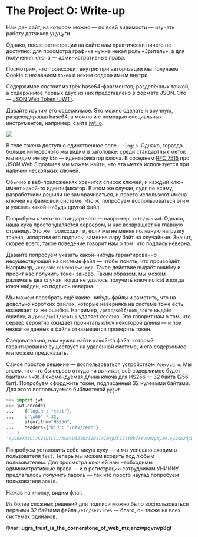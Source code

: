 # The Project O: Write-up

Нам дан сайт, на котором можно — по всей видимости — изучать работу датчиков уцуцуги.

Однако, после регистрации на сайте нам практически ничего не доступно: для просмотра графика нужна некая роль «Зритель», а для получения ключа — административные права.

Посмотрим, что происходит внутри: при авторизации мы получаем Cookie с названием `token` и неким содержимым внутри.

Содержимое состоит из трёх base64-фрагментов, разделённых точкой, а содержимое первых двух из них представлено в формате JSON. Это — [JSON Web Token (JWT)](https://datatracker.ietf.org/doc/html/rfc7519).

Давайте изучим его содержимое. Это можно сделать и вручную, раздекодировав base64, а можно и с помощью специальных инструментов, например, сайта [jwt.io](https://jwt.io/).

![](writeup/token.png)

В теле токена доступно единственное поле — `login`. Однако, гораздо больше интересного мы видим в заголовке: среди стандартных меток мы видим метку `kid` — идентификатор ключа. В соседнем [RFC 7515](https://www.rfc-editor.org/rfc/rfc7515) про JSON Web Signatures мы можем найти, что эта метка используется при наличии нескольких ключей.

Обычно в веб-приложениях хранится список ключей, и каждый ключ имеет какой-то идентификатор. В этом же случае, судя по всему, разработчики решили не заморачиваться, и просто используют имена ключей на файловой системе. Что ж, попробуем воспользоваться этим и указать какой-нибудь другой файл.

Попробуем с чего-то стандартного — например, `/etc/passwd`. Однако, наша кука просто удаляется сервером, и нас возвращает на главную страницу. Это же происходит и, если мы не меняя полезную нагрузку токена, испортим его подпись, заменив пару байт на случайные. Значит, скорее всего, такое поведение говорит нам о том, что подпись неверна.

Давайте попробуем указать какой-нибудь гарантированно несуществующий на системе файл — чтобы понять, что произойдёт. Например, `/ergrahiraireoiewoinge`. Такое действие выдаёт ошибку и просит нас получить токен заново. Таким образом, мы можем различать два случая: когда не удалось получить ключ по `kid` и когда ключ найден, но подпись неверна.

Мы можем перебрать ещё какие-нибудь файлы и заметить, что на довольно коротких файлах, которые наверняка на системе тоже есть, возникает та же ошибка. Например, `/proc/self/oom_score` выдаёт ошибку, а `/proc/self/status` удаляет сессию. Это говорит нам о том, что сервер вероятно ожидает прочитать ключ некоторой длины — и при нехватке данных в файле отказывается проверять токен.

Следовательно, нам нужно найти какой-то файл, который гарантированно существует на удалённой системе, и его содержимое мы можем предсказать.

Самое простое решение — воспользоваться устройством `/dev/zero`. Мы знаем, что что бы сервер оттуда ни вычитал, всё содержимое будет байтами `\x00`. Рекомендуемая длина ключа для HS256 — 32 байта (256 бит). Попробуем сфорджить токен, подписанный 32 нулевыми байтами. Для этого воспользуемся библиотекой `pyjwt`:

```python
>>> import jwt
>>> jwt.encode(
...    {"login": "test"},
...    b"\x00" * 32,
...    algorithm="HS256",
...    headers={"kid": "/dev/zero"}
... )
'eyJ0eXAiOiJKV1QiLCJhbGciOiJIUzI1NiIsImtpZCI6Ii9kZXYvemVybyJ9.eyJsb2dpbiI6InRlc3QifQ.5LzZh4r2ujG578r3hMoKmF7YNTRA3CqiSBd6urD4DRM'
```

Попробуем установить себе такую куку — и мы успешно входим в пользователя `test`. Теперь мы можем входить под любым пользователем. Для просмотра ключей нам необходимы административные права — и в регистрации сотрудникам УНИИИУ предлагалось *получить* пароль — так что просто наугад попробуем пользователя `admin`.

Нажав на кнопку, видим флаг.

Из более сложных решений для подписи можно было воспользоваться первыми 32 байтами файла `/etc/services` — благо, он также на всех системах одинаков.

Флаг: **ugra_trust_is_the_cornerstone_of_web_mzjanzwpqvnvp8gt**
